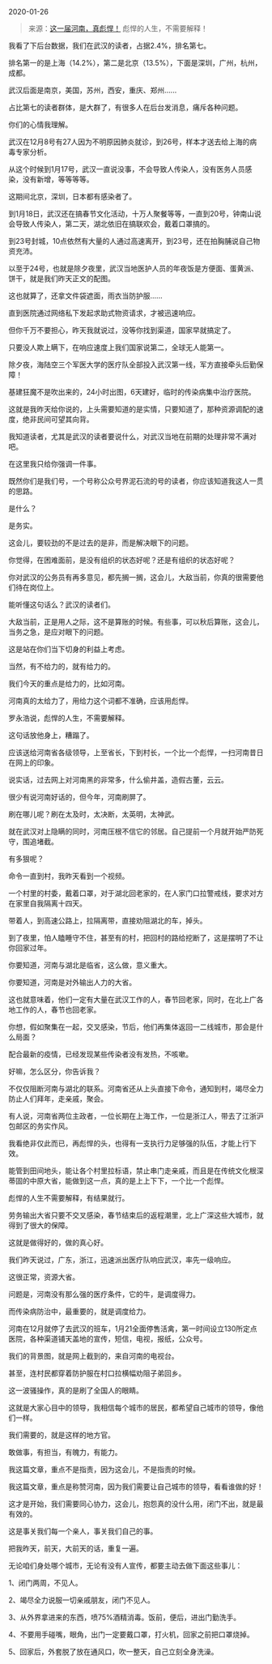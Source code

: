 2020-01-26

> 来源：[这一届河南，真彪悍！](http://mp.weixin.qq.com/s?__biz=MzU0MjYwNDU2Mw==&mid=2247488179&idx=1&sn=0321abb79f00343c96d1b894ab9d68ad&chksm=fb197ecfcc6ef7d95b124cae70c297eb180becfcf7ed62b1ba11101df368980668e7412fcf13&scene=27#wechat_redirect)
> 彪悍的人生，不需要解释！

我看了下后台数据，我们在武汉的读者，占据2.4%，排名第七。

  

排名第一的是上海（14.2%），第二是北京（13.5%），下面是深圳，广州，杭州，成都。

  

武汉后面是南京，美国，苏州，西安，重庆、郑州......  

  

占比第七的读者群体，是大群了，有很多人在后台发消息，痛斥各种问题。

  

你们的心情我理解。

  

武汉在12月8号有27人因为不明原因肺炎就诊，到26号，样本才送去给上海的病毒专家分析。

  

从这个时候到1月17号，武汉一直说没事，不会导致人传染人，没有医务人员感染，没有新增，等等等等。

  

这期间北京，深圳，日本都有感染者了。

  

到1月18日，武汉还在搞春节文化活动，十万人聚餐等等，一直到20号，钟南山说会导致人传染人，第二天，湖北依旧在搞联欢会，戴着口罩搞的。

  

到23号封城，10点依然有大量的人通过高速离开，到23号，还在拍胸脯说自己物资充沛。  

  

以至于24号，也就是除夕夜里，武汉当地医护人员的年夜饭是方便面、蛋黄派、饼干，就是我们昨天正文的配图。

  

这也就算了，还拿文件袋遮面，雨衣当防护服......

  

直到医院通过网络私下发起求助式物资请求，才被迅速响应。

  

但你千万不要担心，昨天我就说过，没等你找到渠道，国家早就搞定了。

  

只要没人欺上瞒下，在响应速度上我们国家说第二，全球无人能第一。

  

除夕夜，海陆空三个军医大学的医疗队全部投入武汉第一线，军方直接牵头后勤保障！

  

基建狂魔不是吹出来的，24小时出图，6天建好，临时的传染病集中治疗医院。

  

这就是我昨天给你说的，上头需要知道的是实情，只要知道了，那种资源调配的速度，绝非民间可望其向背。

  

我知道读者，尤其是武汉的读者要说什么，对武汉当地在前期的处理非常不满对吧。

  

在这里我只给你强调一件事。

  

既然你们是我们号，一个号称公众号界泥石流的号的读者，你应该知道我这人一贯的思路。

  

是什么？

  

是务实。

  

这会儿，要较劲的不是过去的是非，而是解决眼下的问题。

  

你觉得，在困难面前，是没有组织的状态好呢？还是有组织的状态好呢？

  

你对武汉的公务员有再多意见，都先搁一搁，这会儿，大敌当前，你真的很需要他们待在岗位上。

  

能听懂这句话么？武汉的读者们。

  

大敌当前，正是用人之际，这不是算账的时候。有些事，可以秋后算账，这会儿，当务之急，是应对眼下的问题。

  

这是站在你们当下切身的利益上考虑。

  

当然，有不给力的，就有给力的。

  

我们今天的重点是给力的，比如河南。

  

河南真的太给力了，用给力这个词都不准确，应该用彪悍。

  

罗永浩说，彪悍的人生，不需要解释。

  

这句话放他身上，糟蹋了。

  

应该送给河南省各级领导，上至省长，下到村长，一个比一个彪悍，一扫河南昔日在网上的印象。

  

说实话，过去网上对河南黑的非常多，什么偷井盖，造假古董，云云。

  

很少有说河南好话的，但今年，河南刷屏了。

  

刷在哪儿呢？刷在太及时，太决断，太英明，太神武。

  

就在武汉对上隐瞒的同时，河南压根不信它的邻居。自己提前一个月就开始严防死守，围追堵截。

  

有多狠呢？

  

命令一直到村，我昨天看到一个视频。

  

一个村里的村委，戴着口罩，对于湖北回老家的，在人家门口拉警戒线，要求对方在家里自我隔离十四天。

  

带着人，到高速公路上，拉隔离带，直接劝阻湖北的车，掉头。

  

到了夜里，怕人瞌睡守不住，甚至有的村，把回村的路给挖断了，这是摆明了不让你回家过年。

  

你要知道，河南与湖北是临省，这么做，意义重大。

  

你要知道，河南是对外输出人力的大省。

  

这也就意味着，他们一定有大量在武汉工作的人，春节回老家，同时，在北上广各地工作的人，春节也回老家。

  

你想，假如聚集在一起，交叉感染，节后，他们再集体返回一二线城市，那会是什么局面？

  

配合最新的疫情，已经发现某些传染者没有发热，不咳嗽。

  

好嘛，怎么区分，你告诉我？

  

不仅仅阻断河南与湖北的联系。河南省还从上头直接下命令，通知到村，竭尽全力防止人们拜年，走亲戚，聚会。

  

有人说，河南省两位主政者，一位长期在上海工作，一位是浙江人，带去了江浙沪包邮区的务实作风。

  

我看绝非仅此而已，再彪悍的头，也得有一支执行力足够强的队伍，才能上行下效。

  

能管到田间地头，能让各个村里拉标语，禁止串门走亲戚，而且是在传统文化根深蒂固的中原大省，能做到这一点，真的是上上下下，一个比一个彪悍。

  

彪悍的人生不需要解释，有结果就行。

  

劳务输出大省只要不交叉感染，春节结束后的返程潮里，北上广深这些大城市，就得到了很大的保障。

  

这就是做得好的，做的真心好。

  

我们昨天说过，广东，浙江，迅速派出医疗队响应武汉，率先一级响应。

  

这很正常，资源大省。

  

问题是，河南没有那么强的医疗条件，它的牛，是调度得力。

  

而传染病防治中，最重要的，就是调度给力。

  

河南在12月就停了去武汉的班车，1月21全面停售活禽，第一时间设立130所定点医院，各种渠道铺天盖地的宣传，短信，电视，报纸，公众号。

  

我们的背景图，就是网上截到的，来自河南的电视台。

  

甚至，连村民都穿着防护服在村口拉横幅劝阻子弟回乡。

  

这一波骚操作，真的是刷了全国人的眼睛。

  

这就是大家心目中的领导，我相信每个城市的居民，都希望自己城市的领导，像他们一样。

  

我们需要的，就是这样的地方官。

  

敢做事，有担当，有魄力，有能力。  

  

我这篇文章，重点不是指责，因为这会儿，不是指责的时候。

  

我这篇文章，重点是称赞河南，因为我们需要让自己城市的领导，看看谁做的好！

  

这才是开始，我们需要同心协力，这会儿，抱怨真的没什么用，闭门不出，就是最有效的。

  

这是事关我们每一个亲人，事关我们自己的事。

  

把我昨天，前天，大前天的话，重复一遍。

  

无论咱们身处哪个城市，无论有没有人宣传，都要主动去做下面这些事儿：

  

1、闭门两周，不见人。

2、竭尽全力说服一切亲戚朋友，闭门不见人。

3、从外界拿进来的东西，喷75%酒精消毒。饭前，便后，进出门勤洗手。

4、不要用手碰嘴，眼角，出门一定要戴口罩，打火机，回家之前把口罩烧掉。

5、回家后，外套脱了放在通风口，吹一整天，自己立刻全身洗澡。

